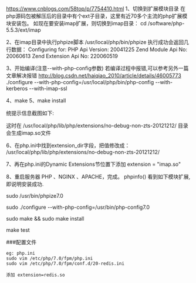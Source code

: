 https://www.cnblogs.com/58top/p/7754410.html
1、切换到扩展模块目录
在php源码包被解压后的目录中有个ext子目录，这里有近70多个主流的php扩展模块安装包。
如现在要安装imap扩展，则切换到imap目录：
cd /software/php-5.5.3/ext/imap

2、在imap目录中执行phpize脚本
/usr/local/php/bin/phpize
执行成功会返回几行数据：
Configuring for:
PHP Api Version: 20041225
Zend Module Api No: 20060613
Zend Extension Api No: 220060519

3、开始编译(注意--with-php-config参数) 
若编译过程中报错,可以参考另外一篇文章解决报错 http://blog.csdn.net/haiqiao_2010/article/details/46005773
./configure --with-php-config=/usr/local/php/bin/php-config --with-kerberos --with-imap-ssl
 

4、make
5、make install
 

统提示信息截图如下:


这时在
/usr/local/php/lib/php/extensions/no-debug-non-zts-20121212/
目录会生成imap.so文件
 

6、在php.ini中找到extension_dir字段，把值修改成：
/usr/local/php/lib/php/extensions/no-debug-non-zts-20121212/

7、再在php.ini的Dynamic Extensions节位置下添加
extension = "imap.so"

 8、重启服务器
PHP 、NGINX 、APACHE，完成。
phpinfo() 看到如下模块扩展,即说明安装成功.


 sudo /usr/bin/phpize7.0

sudo ./configure --with-php-config=/usr/bin/php-config7.0

sudo make && sudo make install

make test

###配置文件
```
eg: php.ini
sudo vim /etc/php/7.0/fpm/php.ini
sudo vim /etc/php/7.0/fpm/conf.d/20-redis.ini

添加 extension=redis.so
```





